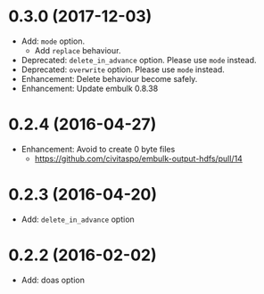 0.3.0 (2017-12-03)
==================
* Add: `mode` option.
    * Add `replace` behaviour.
* Deprecated: `delete_in_advance` option. Please use `mode` instead.
* Deprecated: `overwrite` option. Please use `mode` instead.
* Enhancement: Delete behaviour become safely.
* Enhancement: Update embulk 0.8.38

0.2.4 (2016-04-27)
==================
- Enhancement: Avoid to create 0 byte files
  - https://github.com/civitaspo/embulk-output-hdfs/pull/14

0.2.3 (2016-04-20)
==================
- Add: `delete_in_advance` option

0.2.2 (2016-02-02)
==================
- Add: doas option
